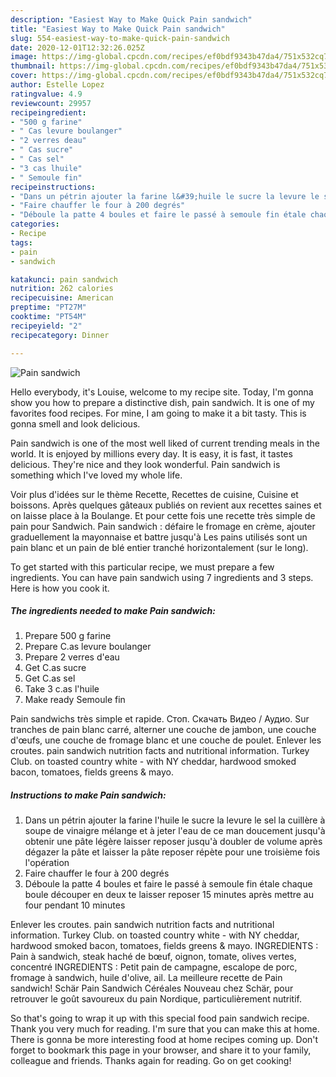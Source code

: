 ```yaml
---
description: "Easiest Way to Make Quick Pain sandwich"
title: "Easiest Way to Make Quick Pain sandwich"
slug: 554-easiest-way-to-make-quick-pain-sandwich
date: 2020-12-01T12:32:26.025Z
image: https://img-global.cpcdn.com/recipes/ef0bdf9343b47da4/751x532cq70/pain-sandwich-photo-principale-de-la-recette.jpg
thumbnail: https://img-global.cpcdn.com/recipes/ef0bdf9343b47da4/751x532cq70/pain-sandwich-photo-principale-de-la-recette.jpg
cover: https://img-global.cpcdn.com/recipes/ef0bdf9343b47da4/751x532cq70/pain-sandwich-photo-principale-de-la-recette.jpg
author: Estelle Lopez
ratingvalue: 4.9
reviewcount: 29957
recipeingredient:
- "500 g farine"
- " Cas levure boulanger"
- "2 verres deau"
- " Cas sucre"
- " Cas sel"
- "3 cas lhuile"
- " Semoule fin"
recipeinstructions:
- "Dans un pétrin ajouter la farine l&#39;huile le sucre la levure le sel la cuillère à soupe de vinaigre mélange et à jeter l&#39;eau de ce man doucement jusqu&#39;à obtenir une pâte légère laisser reposer jusqu&#39;à doubler de volume après dégazer la pâte et laisser la pâte reposer répète pour une troisième fois l&#39;opération"
- "Faire chauffer le four à 200 degrés"
- "Déboule la patte 4 boules et faire le passé à semoule fin étale chaque boule découper en deux te laisser reposer 15 minutes après mettre au four pendant 10 minutes"
categories:
- Recipe
tags:
- pain
- sandwich

katakunci: pain sandwich 
nutrition: 262 calories
recipecuisine: American
preptime: "PT27M"
cooktime: "PT54M"
recipeyield: "2"
recipecategory: Dinner

---
```



![Pain sandwich](https://img-global.cpcdn.com/recipes/ef0bdf9343b47da4/751x532cq70/pain-sandwich-photo-principale-de-la-recette.jpg)

Hello everybody, it's Louise, welcome to my recipe site. Today, I'm gonna show you how to prepare a distinctive dish, pain sandwich. It is one of my favorites food recipes. For mine, I am going to make it a bit tasty. This is gonna smell and look delicious.

Pain sandwich is one of the most well liked of current trending meals in the world. It is enjoyed by millions every day. It is easy, it is fast, it tastes delicious. They're nice and they look wonderful. Pain sandwich is something which I've loved my whole life.

Voir plus d&#39;idées sur le thème Recette, Recettes de cuisine, Cuisine et boissons. Après quelques gâteaux publiés on revient aux recettes saines et on laisse place à la Boulange. Et pour cette fois une recette très simple de pain pour Sandwich. Pain sandwich : défaire le fromage en crème, ajouter graduellement la mayonnaise et battre jusqu&#39;à Les pains utilisés sont un pain blanc et un pain de blé entier tranché horizontalement (sur le long).


To get started with this particular recipe, we must prepare a few ingredients. You can have pain sandwich using 7 ingredients and 3 steps. Here is how you cook it.

<!--inarticleads1-->

##### The ingredients needed to make Pain sandwich:

1. Prepare 500 g farine
1. Prepare  C.as levure boulanger
1. Prepare 2 verres d&#39;eau
1. Get  C.as sucre
1. Get  C.as sel
1. Take 3 c.as l&#39;huile
1. Make ready  Semoule fin


Pain sandwichs très simple et rapide. Стоп. Скачать Видео / Аудио. Sur tranches de pain blanc carré, alterner une couche de jambon, une couche d&#39;œufs, une couche de fromage blanc et une couche de poulet. Enlever les croutes. pain sandwich nutrition facts and nutritional information. Turkey Club. on toasted country white - with NY cheddar, hardwood smoked bacon, tomatoes, fields greens &amp; mayo. 

<!--inarticleads2-->

##### Instructions to make Pain sandwich:

1. Dans un pétrin ajouter la farine l&#39;huile le sucre la levure le sel la cuillère à soupe de vinaigre mélange et à jeter l&#39;eau de ce man doucement jusqu&#39;à obtenir une pâte légère laisser reposer jusqu&#39;à doubler de volume après dégazer la pâte et laisser la pâte reposer répète pour une troisième fois l&#39;opération
1. Faire chauffer le four à 200 degrés
1. Déboule la patte 4 boules et faire le passé à semoule fin étale chaque boule découper en deux te laisser reposer 15 minutes après mettre au four pendant 10 minutes


Enlever les croutes. pain sandwich nutrition facts and nutritional information. Turkey Club. on toasted country white - with NY cheddar, hardwood smoked bacon, tomatoes, fields greens &amp; mayo. INGREDIENTS : Pain à sandwich, steak haché de bœuf, oignon, tomate, olives vertes, concentré INGREDIENTS : Petit pain de campagne, escalope de porc, fromage à sandwich, huile d&#39;olive, ail. La meilleure recette de Pain sandwich! Schär Pain Sandwich Céréales Nouveau chez Schär, pour retrouver le goût savoureux du pain Nordique, particulièrement nutritif. 

So that's going to wrap it up with this special food pain sandwich recipe. Thank you very much for reading. I'm sure that you can make this at home. There is gonna be more interesting food at home recipes coming up. Don't forget to bookmark this page in your browser, and share it to your family, colleague and friends. Thanks again for reading. Go on get cooking!
